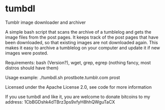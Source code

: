 tumbdl
======

Tumblr image downloader and archiver

A simple bash script that scans the archive of a tumblelog and gets the image
files from the post pages. It keeps track of the post pages that have been
downloaded, so that existing images are not downloaded again. This makes it easy
to archive a tumblelog on your computer and update it if new images were posted.

Requirements: bash (Version?), wget, grep, egrep (nothing fancy, most distros
              should have them)


Usage example: ./tumbdl.sh prostbote.tumblr.com prost

Licensed under the Apache License 2.0, see code for more information

If you use tumbdl and like it, you are welcome to donate bitcoins to
my address: 1CbBGDshk4dTBrz3ps9xfyH8hhQWguTaCX

